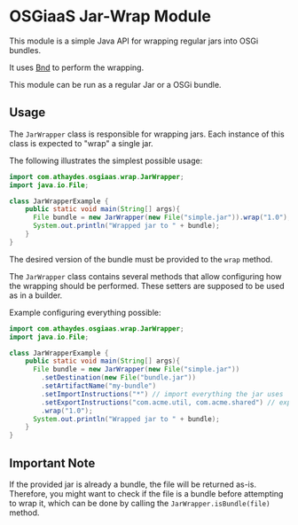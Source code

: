 # OSGiaaS Jar-Wrap Module

This module is a simple Java API for wrapping regular jars into OSGi bundles.

It uses [Bnd](http://www.aqute.biz/Bnd/Bnd) to perform the wrapping.

This module can be run as a regular Jar or a OSGi bundle.

## Usage

The `JarWrapper` class is responsible for wrapping jars. Each instance of this class is expected to "wrap" a single jar.

The following illustrates the simplest possible usage:

```java
import com.athaydes.osgiaas.wrap.JarWrapper;
import java.io.File;

class JarWrapperExample {
    public static void main(String[] args){
      File bundle = new JarWrapper(new File("simple.jar")).wrap("1.0");
      System.out.println("Wrapped jar to " + bundle);
    }
}
```

The desired version of the bundle must be provided to the `wrap` method.

The `JarWrapper` class contains several methods that allow configuring how the wrapping should be performed.
These setters are supposed to be used as in a builder.

Example configuring everything possible:

```java
import com.athaydes.osgiaas.wrap.JarWrapper;
import java.io.File;

class JarWrapperExample {
    public static void main(String[] args){
      File bundle = new JarWrapper(new File("simple.jar"))
        .setDestination(new File("bundle.jar"))
        .setArtifactName("my-bundle")
        .setImportInstructions("*") // import everything the jar uses
        .setExportInstructions("com.acme.util, com.acme.shared") // export only these packages
        .wrap("1.0");
      System.out.println("Wrapped jar to " + bundle);
    }
}
```

## Important Note

If the provided jar is already a bundle, the file will be returned as-is. Therefore, you might want to check if the
file is a bundle before attempting to wrap it, which can be done by calling the 
`JarWrapper.isBundle(file)` method.
